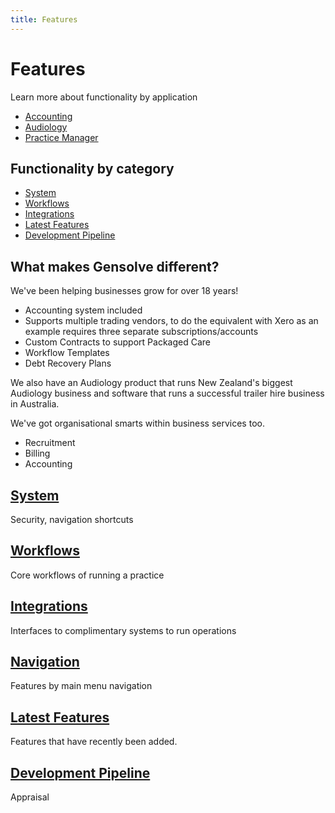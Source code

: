 ```yaml
---
title: Features
---
```


# Features

Learn more about functionality by application

- [Accounting](./accounting/)
- [Audiology](./audiology/)
- [Practice Manager](./practice-manager/)

## Functionality by category

- [System](./system/)
- [Workflows](./workflows/)
- [Integrations](./integrations/)
- [Latest Features](./latest-features/)
- [Development Pipeline](./development-pipeline/)

## What makes Gensolve different?

We've been helping businesses grow for over 18 years!

- Accounting system included
- Supports multiple trading vendors, to do the equivalent with Xero as an example requires three separate subscriptions/accounts
- Custom Contracts to support Packaged Care
- Workflow Templates
- Debt Recovery Plans

We also have an Audiology product that runs New Zealand's biggest Audiology business and software that runs a successful trailer hire business in Australia.

We've got organisational smarts within business services too.

- Recruitment
- Billing
- Accounting

## [System](./system/)

Security, navigation shortcuts

## [Workflows](./workflows/)

Core workflows of running a practice

## [Integrations](./integrations/)

Interfaces to complimentary systems to run operations

## [Navigation](./ui-navigation/)

Features by main menu navigation

## [Latest Features](./latest-features/)

Features that have recently been added.

## [Development Pipeline](./development-pipeline/)

Appraisal
